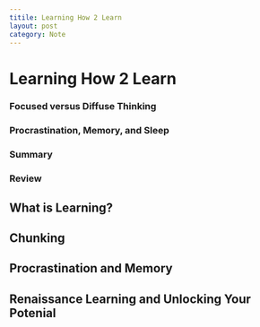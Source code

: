 ```yaml
---
titile: Learning How 2 Learn
layout: post
category: Note
---
```

# Learning How 2 Learn
### Focused versus Diffuse Thinking
### Procrastination, Memory, and Sleep
### Summary
### Review
## What is Learning?
## Chunking
## Procrastination and Memory
## Renaissance Learning and Unlocking Your Potenial